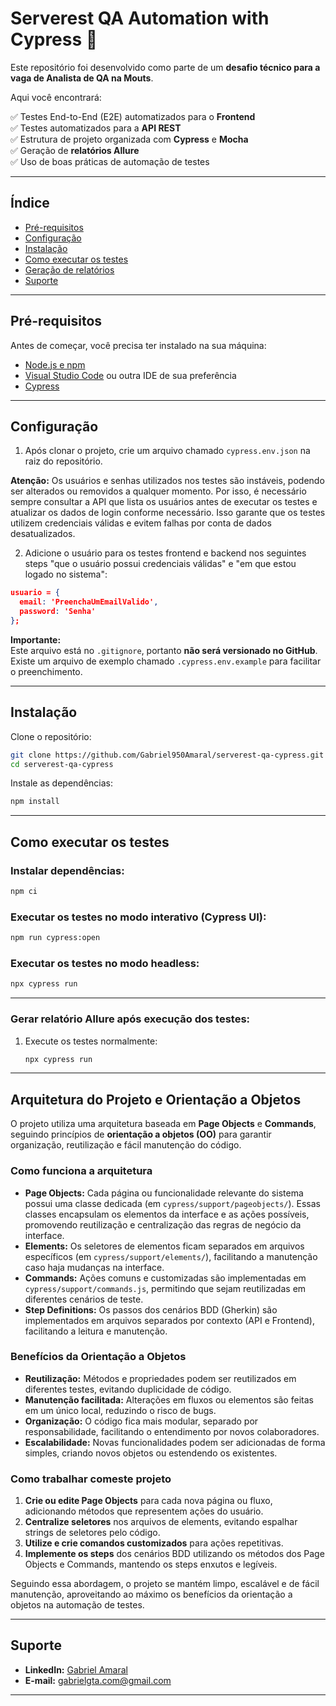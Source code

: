 
# Serverest QA Automation with Cypress 🚀

Este repositório foi desenvolvido como parte de um **desafio técnico para a vaga de Analista de QA na Mouts**.

Aqui você encontrará:

✅ Testes End-to-End (E2E) automatizados para o **Frontend**  
✅ Testes automatizados para a **API REST**  
✅ Estrutura de projeto organizada com **Cypress** e **Mocha**  
✅ Geração de **relatórios Allure**  
✅ Uso de boas práticas de automação de testes  

---

## Índice

- [Pré-requisitos](#pré-requisitos)
- [Configuração](#configuração)
- [Instalação](#instalação)
- [Como executar os testes](#como-executar-os-testes)
- [Geração de relatórios](#geração-de-relatórios)
- [Suporte](#suporte)

---

## Pré-requisitos

Antes de começar, você precisa ter instalado na sua máquina:

- [Node.js e npm](https://nodejs.org/en/)
- [Visual Studio Code](https://code.visualstudio.com/download) ou outra IDE de sua preferência
- [Cypress](https://www.cypress.io/)

---

## Configuração

1. Após clonar o projeto, crie um arquivo chamado `cypress.env.json` na raiz do repositório.

**Atenção:** Os usuários e senhas utilizados nos testes são instáveis, podendo ser alterados ou removidos a qualquer momento. Por isso, é necessário sempre consultar a API que lista os usuários antes de executar os testes e atualizar os dados de login conforme necessário. Isso garante que os testes utilizem credenciais válidas e evitem falhas por conta de dados desatualizados.

2. Adicione o usuário para os testes frontend e backend nos seguintes steps "que o usuário possui credenciais válidas" e "em que estou logado no sistema":

```json
usuario = {
  email: 'PreenchaUmEmailValido',
  password: 'Senha'
};
```

**Importante:**  
Este arquivo está no `.gitignore`, portanto **não será versionado no GitHub**.  
Existe um arquivo de exemplo chamado `.cypress.env.example` para facilitar o preenchimento.

---

## Instalação

Clone o repositório:

```bash
git clone https://github.com/Gabriel950Amaral/serverest-qa-cypress.git
cd serverest-qa-cypress
```

Instale as dependências:

```bash
npm install
```

---

## Como executar os testes

### Instalar dependências:

```bash
npm ci
```

### Executar os testes no modo interativo (Cypress UI):

```bash
npm run cypress:open
```

### Executar os testes no modo headless:

```bash
npx cypress run
```

---


### Gerar relatório Allure após execução dos testes:

1. Execute os testes normalmente:
   ```bash
   npx cypress run
   ```


---


## Arquitetura do Projeto e Orientação a Objetos

O projeto utiliza uma arquitetura baseada em **Page Objects** e **Commands**, seguindo princípios de **orientação a objetos (OO)** para garantir organização, reutilização e fácil manutenção do código.

### Como funciona a arquitetura

- **Page Objects:** Cada página ou funcionalidade relevante do sistema possui uma classe dedicada (em `cypress/support/pageobjects/`). Essas classes encapsulam os elementos da interface e as ações possíveis, promovendo reutilização e centralização das regras de negócio da interface.
- **Elements:** Os seletores de elementos ficam separados em arquivos específicos (em `cypress/support/elements/`), facilitando a manutenção caso haja mudanças na interface.
- **Commands:** Ações comuns e customizadas são implementadas em `cypress/support/commands.js`, permitindo que sejam reutilizadas em diferentes cenários de teste.
- **Step Definitions:** Os passos dos cenários BDD (Gherkin) são implementados em arquivos separados por contexto (API e Frontend), facilitando a leitura e manutenção.

### Benefícios da Orientação a Objetos

- **Reutilização:** Métodos e propriedades podem ser reutilizados em diferentes testes, evitando duplicidade de código.
- **Manutenção facilitada:** Alterações em fluxos ou elementos são feitas em um único local, reduzindo o risco de bugs.
- **Organização:** O código fica mais modular, separado por responsabilidade, facilitando o entendimento por novos colaboradores.
- **Escalabilidade:** Novas funcionalidades podem ser adicionadas de forma simples, criando novos objetos ou estendendo os existentes.

### Como trabalhar comeste projeto

1. **Crie ou edite Page Objects** para cada nova página ou fluxo, adicionando métodos que representem ações do usuário.
2. **Centralize seletores** nos arquivos de elements, evitando espalhar strings de seletores pelo código.
3. **Utilize e crie comandos customizados** para ações repetitivas.
4. **Implemente os steps** dos cenários BDD utilizando os métodos dos Page Objects e Commands, mantendo os steps enxutos e legíveis.

Seguindo essa abordagem, o projeto se mantém limpo, escalável e de fácil manutenção, aproveitando ao máximo os benefícios da orientação a objetos na automação de testes.

---

## Suporte

- **LinkedIn:** [Gabriel Amaral](https://www.linkedin.com/in/gabriel-a-60ba8922a/)
- **E-mail:** gabrielgta.com@gmail.com

---
